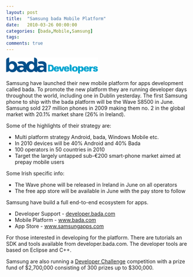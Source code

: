 ```yaml
---
layout: post
title:  "Samsung bada Mobile Platform"
date:   2010-03-26 00:00:00
categories: [bada,Mobile,Samsung]
tags:
comments: true
---
```


![](/assets/blog/samsung-bada-mobile-platform/bada.gif)

Samsung  have launched their new mobile platform for apps development called  bada. To promote the new platform they are running developer days  throughout the world, including one in Dublin yesterday. The first  Samsung phone to ship with the bada platform will be the Wave S8500 in  June. Samsung sold 227 million phones in 2009 making them no. 2 in the  global market with 20.1% market share (26% in Ireland).

Some of  the highlights of their strategy are:

* Multi platform strategy Android,  bada, Windows Mobile etc.
* In 2010 devices will be 40%  Android and 40% Bada
* 100  operators in 50 countries in 2010
* Target the largely untapped  sub-€200 smart-phone market aimed at prepay mobile users

Some  Irish specific info:

* The Wave phone will be released in  Ireland in June on all operators
* The free app store will be  available in June with the pay store to follow

Samsung  have build a full end-to-end ecosystem for apps.

* Developer Support - <a href="http://developer.bada.com">developer.bada.com</a>
* Mobile  Platform - <a href="http://www.bada.com">www.bada.com</a>
* App Store - <a href="http://www.samsungapps.com">www.samsungapps.com</a>

For those interested in developing for  the platform. There are tutorials an SDK and tools available from  developer.bada.com. The developer tools are based on Eclipse and C++.

Samsung  are also running a <a href="http://developer.bada.com/challenge/index.do?menu=MC01130000">Developer Challenge</a> competition with a prize fund of  $2,700,000 consisting of 300 prizes up to $300,000.
